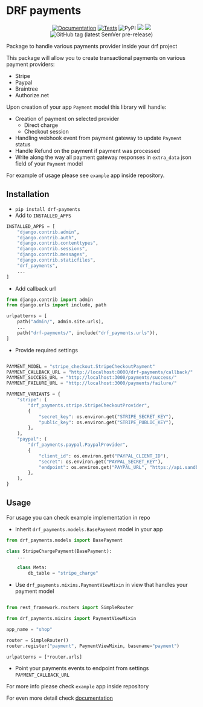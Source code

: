# DRF payments

<p align="center">
  <a href="https://coaxsoft.github.io/drf-payments/"><img src="https://img.shields.io/badge/doc-mkdocs-02a6f2?style=flat-square&logo=read-the-docs" alt="Documentation"></a>
  <a href="https://github.com/coaxsoft/drf-payments/actions/workflows/tests.yml" ><img src="https://github.com/coaxsoft/drf-payments/actions/workflows/tests.yml/badge.svg?branch=main" alt="Tests"/></a>
<img alt="PyPI" src="https://img.shields.io/pypi/v/drf-payments">
<a><img src="https://img.shields.io/pypi/pyversions/drf-payments"/></a>
<a><img src="https://img.shields.io/pypi/frameworkversions/django/drf-payments"/></a>
<img alt="GitHub tag (latest SemVer pre-release)" src="https://img.shields.io/github/v/tag/coaxsoft/drf-payments">
</p>

Package to handle various payments provider inside your drf project

This package will allow you to create transactional payments on various payment providers:

- Stripe
- Paypal
- Braintree
- Authorize.net

Upon creation of your app `Payment` model this library will handle:

- Creation of payment on selected provider
  - Direct charge
  - Checkout session
- Handling webhook event from payment gateway to update `Payment` status
- Handle Refund on the payment if payment was processed
- Write along the way all payment gateway responses in `extra_data` json field of your `Payment` model

For example of usage please see `example` app inside repository.

## Installation

- `pip install drf-payments`
- Add to `INSTALLED_APPS`

```python
INSTALLED_APPS = [
    "django.contrib.admin",
    "django.contrib.auth",
    "django.contrib.contenttypes",
    "django.contrib.sessions",
    "django.contrib.messages",
    "django.contrib.staticfiles",
    "drf_payments",
    ...
]
```

- Add callback url

```python
from django.contrib import admin
from django.urls import include, path

urlpatterns = [
    path("admin/", admin.site.urls),
    ...
    path("drf-payments/", include("drf_payments.urls")),
]

```

- Provide required settings

```python

PAYMENT_MODEL = "stripe_checkout.StripeCheckoutPayment"
PAYMENT_CALLBACK_URL = "http://localhost:8000/drf-payments/callback/"
PAYMENT_SUCCESS_URL = "http://localhost:3000/payments/success/"
PAYMENT_FAILURE_URL = "http://localhost:3000/payments/failure/"

PAYMENT_VARIANTS = {
    "stripe": (
        "drf_payments.stripe.StripeCheckoutProvider",
        {
            "secret_key": os.environ.get("STRIPE_SECRET_KEY"),
            "public_key": os.environ.get("STRIPE_PUBLIC_KEY"),
        },
    ),
    "paypal": (
        "drf_payments.paypal.PaypalProvider",
        {
            "client_id": os.environ.get("PAYPAL_CLIENT_ID"),
            "secret": os.environ.get("PAYPAL_SECRET_KEY"),
            "endpoint": os.environ.get("PAYPAL_URL", "https://api.sandbox.paypal.com"),
        },
    ),
}
```

## Usage

For usage you can check example implementation in repo

- Inherit `drf_payments.models.BasePayment` model in your app

```python
from drf_payments.models import BasePayment

class StripeChargePayment(BasePayment):
    ...

    class Meta:
        db_table = "stripe_charge"
```

- Use `drf_payments.mixins.PaymentViewMixin` in view that handles your payment model

```python

from rest_framework.routers import SimpleRouter

from drf_payments.mixins import PaymentViewMixin

app_name = "shop"

router = SimpleRouter()
router.register("payment", PaymentViewMixin, basename="payment")

urlpatterns = [*router.urls]

```

- Point your payments events to endpoint from settings `PAYMENT_CALLBACK_URL`

For more info please check `example` app inside repository

For even more detail check [documentation](https://coaxsoft.github.io/drf-payments/)

